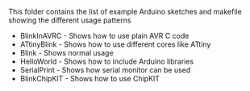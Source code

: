 This folder contains the list of example Arduino sketches and makefile showing
the different usage patterns

- BlinkInAVRC - Shows how to use plain AVR C code
- ATtinyBlink - Shows how to use different cores like ATtiny
- Blink - Shows normal usage
- HelloWorld - Shows how to include Arduino libraries
- SerialPrint - Shows how serial monitor can be used
- BlinkChipKIT - Shows how to use ChipKIT
